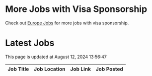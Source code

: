 # More Jobs with Visa Sponsorship

Check out [Europe Jobs](https://github.com/sureshparimi/europejobs#latest-jobs) for more jobs with visa sponsorship.

# Latest Jobs

This page is updated at August 12, 2024 13:56:47

| Job Title | Job Location | Job Link | Job Posted |
| --- | --- | --- | --- |
